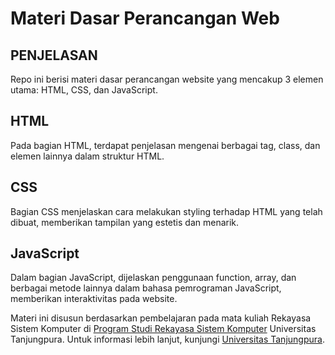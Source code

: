 # Materi Dasar Perancangan Web

## PENJELASAN
Repo ini berisi materi dasar perancangan website yang mencakup 3 elemen utama: HTML, CSS, dan JavaScript.

## HTML
Pada bagian HTML, terdapat penjelasan mengenai berbagai tag, class, dan elemen lainnya dalam struktur HTML.

## CSS
Bagian CSS menjelaskan cara melakukan styling terhadap HTML yang telah dibuat, memberikan tampilan yang estetis dan menarik.

## JavaScript
Dalam bagian JavaScript, dijelaskan penggunaan function, array, dan berbagai metode lainnya dalam bahasa pemrograman JavaScript, memberikan interaktivitas pada website.

Materi ini disusun berdasarkan pembelajaran pada mata kuliah Rekayasa Sistem Komputer di [Program Studi Rekayasa Sistem Komputer](https://www.siskom.untan.ac.id) Universitas Tanjungpura. Untuk informasi lebih lanjut, kunjungi [Universitas Tanjungpura](https://untan.ac.id).
